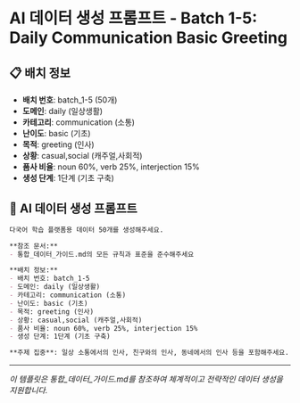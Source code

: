 # AI 데이터 생성 프롬프트 - Batch 1-5: Daily Communication Basic Greeting

## 📋 배치 정보
- **배치 번호**: batch_1-5 (50개)
- **도메인**: daily (일상생활)
- **카테고리**: communication (소통)
- **난이도**: basic (기초)
- **목적**: greeting (인사)
- **상황**: casual,social (캐주얼,사회적)
- **품사 비율**: noun 60%, verb 25%, interjection 15%
- **생성 단계**: 1단계 (기초 구축)

## 🎯 AI 데이터 생성 프롬프트

```markdown
다국어 학습 플랫폼용 데이터 50개를 생성해주세요.

**참조 문서:**
- 통합_데이터_가이드.md의 모든 규칙과 표준을 준수해주세요

**배치 정보:**
- 배치 번호: batch_1-5
- 도메인: daily (일상생활)
- 카테고리: communication (소통)
- 난이도: basic (기초)
- 목적: greeting (인사)
- 상황: casual,social (캐주얼,사회적)
- 품사 비율: noun 60%, verb 25%, interjection 15%
- 생성 단계: 1단계 (기초 구축)

**주제 집중**: 일상 소통에서의 인사, 친구와의 인사, 동네에서의 인사 등을 포함해주세요.
```

---

_이 템플릿은 통합_데이터_가이드.md를 참조하여 체계적이고 전략적인 데이터 생성을 지원합니다._

